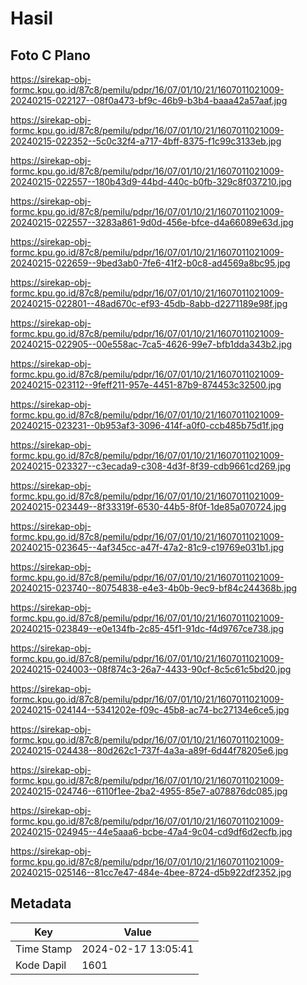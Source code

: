 # Hasil

## Foto C Plano

https://sirekap-obj-formc.kpu.go.id/87c8/pemilu/pdpr/16/07/01/10/21/1607011021009-20240215-022127--08f0a473-bf9c-46b9-b3b4-baaa42a57aaf.jpg

https://sirekap-obj-formc.kpu.go.id/87c8/pemilu/pdpr/16/07/01/10/21/1607011021009-20240215-022352--5c0c32f4-a717-4bff-8375-f1c99c3133eb.jpg

https://sirekap-obj-formc.kpu.go.id/87c8/pemilu/pdpr/16/07/01/10/21/1607011021009-20240215-022557--180b43d9-44bd-440c-b0fb-329c8f037210.jpg

https://sirekap-obj-formc.kpu.go.id/87c8/pemilu/pdpr/16/07/01/10/21/1607011021009-20240215-022557--3283a861-9d0d-456e-bfce-d4a66089e63d.jpg

https://sirekap-obj-formc.kpu.go.id/87c8/pemilu/pdpr/16/07/01/10/21/1607011021009-20240215-022659--9bed3ab0-7fe6-41f2-b0c8-ad4569a8bc95.jpg

https://sirekap-obj-formc.kpu.go.id/87c8/pemilu/pdpr/16/07/01/10/21/1607011021009-20240215-022801--48ad670c-ef93-45db-8abb-d2271189e98f.jpg

https://sirekap-obj-formc.kpu.go.id/87c8/pemilu/pdpr/16/07/01/10/21/1607011021009-20240215-022905--00e558ac-7ca5-4626-99e7-bfb1dda343b2.jpg

https://sirekap-obj-formc.kpu.go.id/87c8/pemilu/pdpr/16/07/01/10/21/1607011021009-20240215-023112--9feff211-957e-4451-87b9-874453c32500.jpg

https://sirekap-obj-formc.kpu.go.id/87c8/pemilu/pdpr/16/07/01/10/21/1607011021009-20240215-023231--0b953af3-3096-414f-a0f0-ccb485b75d1f.jpg

https://sirekap-obj-formc.kpu.go.id/87c8/pemilu/pdpr/16/07/01/10/21/1607011021009-20240215-023327--c3ecada9-c308-4d3f-8f39-cdb9661cd269.jpg

https://sirekap-obj-formc.kpu.go.id/87c8/pemilu/pdpr/16/07/01/10/21/1607011021009-20240215-023449--8f33319f-6530-44b5-8f0f-1de85a070724.jpg

https://sirekap-obj-formc.kpu.go.id/87c8/pemilu/pdpr/16/07/01/10/21/1607011021009-20240215-023645--4af345cc-a47f-47a2-81c9-c19769e031b1.jpg

https://sirekap-obj-formc.kpu.go.id/87c8/pemilu/pdpr/16/07/01/10/21/1607011021009-20240215-023740--80754838-e4e3-4b0b-9ec9-bf84c244368b.jpg

https://sirekap-obj-formc.kpu.go.id/87c8/pemilu/pdpr/16/07/01/10/21/1607011021009-20240215-023849--e0e134fb-2c85-45f1-91dc-f4d9767ce738.jpg

https://sirekap-obj-formc.kpu.go.id/87c8/pemilu/pdpr/16/07/01/10/21/1607011021009-20240215-024003--08f874c3-26a7-4433-90cf-8c5c61c5bd20.jpg

https://sirekap-obj-formc.kpu.go.id/87c8/pemilu/pdpr/16/07/01/10/21/1607011021009-20240215-024144--5341202e-f09c-45b8-ac74-bc27134e6ce5.jpg

https://sirekap-obj-formc.kpu.go.id/87c8/pemilu/pdpr/16/07/01/10/21/1607011021009-20240215-024438--80d262c1-737f-4a3a-a89f-6d44f78205e6.jpg

https://sirekap-obj-formc.kpu.go.id/87c8/pemilu/pdpr/16/07/01/10/21/1607011021009-20240215-024746--6110f1ee-2ba2-4955-85e7-a078876dc085.jpg

https://sirekap-obj-formc.kpu.go.id/87c8/pemilu/pdpr/16/07/01/10/21/1607011021009-20240215-024945--44e5aaa6-bcbe-47a4-9c04-cd9df6d2ecfb.jpg

https://sirekap-obj-formc.kpu.go.id/87c8/pemilu/pdpr/16/07/01/10/21/1607011021009-20240215-025146--81cc7e47-484e-4bee-8724-d5b922df2352.jpg


## Metadata

| Key        | Value               |
| ---------- | ------------------- |
| Time Stamp | 2024-02-17 13:05:41 |
| Kode Dapil | 1601                |



